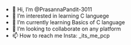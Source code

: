 - 👋 Hi, I’m @PrasannaPandit-3011
- 👀 I’m interested in learning C languege
- 🌱 I’m currently learning Basics of C language
- 💞️ I’m looking to collaborate on any platform  
- 📫 How to reach me Insta: _its_me_pcp

<!---
PrasannaPandit-3011/PrasannaPandit-3011 is a ✨ special ✨ repository because its `README.md` (this file) appears on your GitHub profile.
You can click the Preview link to take a look at your changes.
--->
